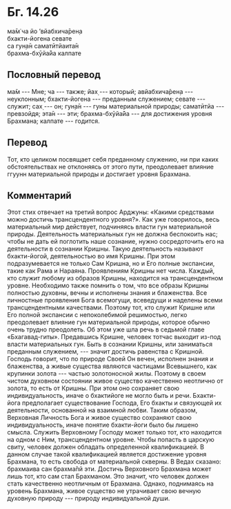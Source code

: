 # Бг. 14.26
ма̄м̇ ча йо ’вйабхича̄рен̣а<br/>
бхакти-йогена севате<br/>
са гун̣а̄н саматӣтйаита̄н<br/>
брахма-бхӯйа̄йа калпате
## Пословный перевод

ма̄м --- Мне; ча --- также; йах̣ --- который; авйабхича̄рен̣а ---
неуклонным; бхакти-йогена --- преданным служением; севате --- служит;
сах̣ --- он; гун̣а̄н --- гуны материальной природы; саматӣтйа ---
превзойдя; эта̄н --- эти; брахма-бхӯйа̄йа --- для достижения уровня
Брахмана; калпате --- годится.

## Перевод

Тот, кто целиком посвящает себя преданному служению, ни при каких
обстоятельствах не отклоняясь от этого пути, преодолевает влияние ггуунн
материальной природы и достигает уровня Брахмана.

## Комментарий

Этот стих отвечает на третий вопрос Арджуны: «Какими средствами можно
достичь трансцендентного уровня?». Как уже говорилось, весь материальный
мир действует, подчиняясь власти гун материальной природы. Деятельность
материальных гун не должна беспокоить нас; чтобы не дать ей поглотить
наше сознание, нужно сосредоточить его на деятельности в сознании
Кришны. Такую деятельность называют бхакти-йогой, деятельностью во имя
Кришны. При этом подразумевается не только Сам Кришна, но и Его полные
экспансии, такие как Рама и Нараяна. Проявлениям Кришны нет числа.
Каждый, кто служит любому из образов Кришны, находится на
трансцендентном уровне. Необходимо также помнить о том, что все образы
Кришны полностью духовны, вечны и исполнены знания и блаженства. Все
личностные проявления Бога всемогущи, всеведущи и наделены всеми
трансцендентными качествами. Поэтому тот, кто служит Кришне или Его
полной экспансии с непоколебимой решимостью, легко преодолевает влияние
гун материальной природы, которое обычно очень трудно преодолеть. Об
этом уже шла речь в седьмой главе «Бхагавад-гиты». Предавшись Кришне,
человек тотчас выходит из-под власти материальных гун. Быть в сознании
Кришны, или заниматься преданным служением, --- значит достичь равенства
с Кришной. Господь говорит, что по природе Своей Он вечен, исполнен
знания и блаженства, а живые существа являются частицами Всевышнего, как
крупинки золота --- частью золотоносной жилы. Поэтому в своем чистом
духовном состоянии живое существо качественно неотлично от золота, то
есть от Кришны. При этом оно сохраняет свою индивидуальность, иначе о
бхактийоге не могло быть и речи. Бхакти-йога предполагает существование
Господа, Его бхакты и связующей их деятельности, основанной на взаимной
любви. Таким образом, Верховная Личность Бога и живое существо сохраняют
свою индивидуальность, иначе понятие бхакти-йоги было бы лишено смысла.
Служить Верховному Господу может только тот, кто находится на одном с
Ним, трансцендентном уровне. Чтобы попасть в царскую свиту, человек
должен обладать определенной квалификацией. В данном случае такой
квалификацией является достижение уровня Брахмана, то есть свобода от
материальной скверны. В Ведах сказано: брахмаива сан брахма̄пй эти.
Достичь Верховного Брахмана может лишь тот, кто сам стал Брахманом. Это
значит, что человек должен стать качественно неотличным от Брахмана.
Однако, поднимаясь на уровень Брахмана, живое существо не утрачивает
свою вечную духовную природу --- природу индивидуальной души.
